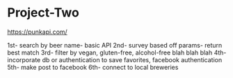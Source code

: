 # Project-Two

https://punkapi.com/

1st- search by beer name- basic API
2nd- survey based off params- return best match
3rd- filter by vegan, gluten-free, alcohol-free blah blah blah
4th- incorporate db or authentication to save favorites, facebook authentication
5th- make post to facebook
6th- connect to local breweries
